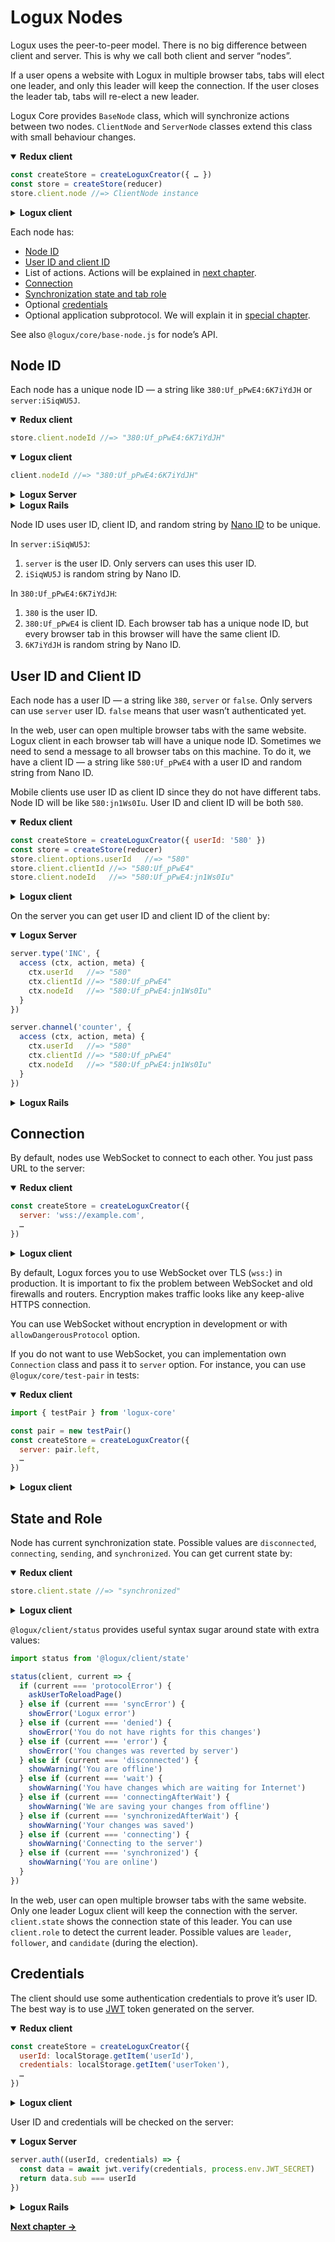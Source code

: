 # Logux Nodes

Logux uses the peer-to-peer model. There is no big difference between client and server. This is why we call both client and server “nodes”.

If a user opens a website with Logux in multiple browser tabs, tabs will elect one leader, and only this leader will keep the connection. If the user closes the leader tab, tabs will re-elect a new leader.

Logux Core provides `BaseNode` class, which will synchronize actions between two nodes. `ClientNode` and `ServerNode` classes extend this class with small behaviour changes.

<details open><summary><b>Redux client</b></summary>

```js
const createStore = createLoguxCreator({ … })
const store = createStore(reducer)
store.client.node //=> ClientNode instance
```

</details>
<details><summary><b>Logux client</b></summary>

```js
const client = new CrossTabClient({ … })
client.node //=> ClientNode instance
```

</details>

Each node has:

* [Node ID](#node-id)
* [User ID and client ID](#user-id-and-client-id)
* List of actions. Actions will be explained in [next chapter].
* [Connection](#connection)
* [Synchronization state and tab role](#state-and-role)
* Optional [credentials](#credentials)
* Optional application subprotocol. We will explain it in [special chapter].

See also `@logux/core/base-node.js` for node’s API.

[special chapter]: ./6-subprotocol.md
[next chapter]: ./2-action.md


## Node ID

Each node has a unique node ID — a string like `380:Uf_pPwE4:6K7iYdJH` or `server:iSiqWU5J`.

<details open><summary><b>Redux client</b></summary>

```js
store.client.nodeId //=> "380:Uf_pPwE4:6K7iYdJH"
```

</details>
<details open><summary><b>Logux client</b></summary>

```js
client.nodeId //=> "380:Uf_pPwE4:6K7iYdJH"
```

</details>
<details><summary><b>Logux Server</b></summary>

```js
server.nodeId //=> "server:iSiqWU5J"
```

</details>
<details><summary><b>Logux Rails</b></summary>

```ruby
Logux::Node.instance.node_id #=> "server:iSiqWU5J"
```

</details>

Node ID uses user ID, client ID, and random string by [Nano ID] to be unique.

In `server:iSiqWU5J`:

1. `server` is the user ID. Only servers can uses this user ID.
2. `iSiqWU5J` is random string by Nano ID.

In `380:Uf_pPwE4:6K7iYdJH`:

1. `380` is the user ID.
2. `380:Uf_pPwE4` is client ID. Each browser tab has a unique node ID, but every browser tab in this browser will have the same client ID.
3. `6K7iYdJH` is random string by Nano ID.

[Nano ID]: https://github.com/ai/nanoid/


## User ID and Client ID

Each node has a user ID — a string like `380`, `server` or `false`. Only servers can use `server` user ID. `false` means that user wasn’t authenticated yet.

In the web, user can open multiple browser tabs with the same website. Logux client in each browser tab will have a unique node ID. Sometimes we need to send a message to all browser tabs on this machine. To do it, we have a client ID — a string like `580:Uf_pPwE4` with a user ID and random string from Nano ID.

Mobile clients use user ID as client ID since they do not have different tabs. Node ID will be like `580:jn1Ws0Iu`. User ID and client ID will be both `580`.

<details open><summary><b>Redux client</b></summary>

```js
const createStore = createLoguxCreator({ userId: '580' })
const store = createStore(reducer)
store.client.options.userId   //=> "580"
store.client.clientId //=> "580:Uf_pPwE4"
store.client.nodeId   //=> "580:Uf_pPwE4:jn1Ws0Iu"
```

</details>
<details><summary><b>Logux client</b></summary>

```js
const client = new CrossTabClient({ userId: '580', … })
client.options.userId   //=> "580"
client.clientId //=> "580:Uf_pPwE4"
client.nodeId   //=> "580:Uf_pPwE4:jn1Ws0Iu"
```

</details>

On the server you can get user ID and client ID of the client by:

<details open><summary><b>Logux Server</b></summary>

```js
server.type('INC', {
  access (ctx, action, meta) {
    ctx.userId   //=> "580"
    ctx.clientId //=> "580:Uf_pPwE4"
    ctx.nodeId   //=> "580:Uf_pPwE4:jn1Ws0Iu"
  }
})

server.channel('counter', {
  access (ctx, action, meta) {
    ctx.userId   //=> "580"
    ctx.clientId //=> "580:Uf_pPwE4"
    ctx.nodeId   //=> "580:Uf_pPwE4:jn1Ws0Iu"
  }
})
```

</details>
<details><summary><b>Logux Rails</b></summary>

```ruby
module Actions
  class Inc < Actions::Base
    def inc
      user_id   #=> "580"
      client_id #=> "580:Uf_pPwE4"
      node_id   #=> "580:Uf_pPwE4:jn1Ws0Iu"
    end
  end
end
```

</details>


## Connection

By default, nodes use WebSocket to connect to each other. You just pass URL to the server:

<details open><summary><b>Redux client</b></summary>

```js
const createStore = createLoguxCreator({
  server: 'wss://example.com',
  …
})
```

</details>
<details><summary><b>Logux client</b></summary>

```js
const client = new CrossTabClient({
  server: 'wss://example.com',
  …
})
```

</details>

By default, Logux forces you to use WebSocket over TLS (`wss:`) in production. It is important to fix the problem between WebSocket and old firewalls and routers. Encryption makes traffic looks like any keep-alive HTTPS connection.

You can use WebSocket without encryption in development or with `allowDangerousProtocol` option.

If you do not want to use WebSocket, you can implementation own `Connection` class and pass it to `server` option. For instance, you can use `@logux/core/test-pair` in tests:

<details open><summary><b>Redux client</b></summary>

```js
import { testPair } from 'logux-core'

const pair = new testPair()
const createStore = createLoguxCreator({
  server: pair.left,
  …
})
```

</details>
<details><summary><b>Logux client</b></summary>

```js
import { testPair } from 'logux-core'

const pair = new testPair()
const client = new CrossTabClient({
  server: pair.left,
  …
})
```

</details>


## State and Role

Node has current synchronization state. Possible values are `disconnected`, `connecting`, `sending`, and `synchronized`. You can get current state by:

<details open><summary><b>Redux client</b></summary>

```js
store.client.state //=> "synchronized"
```

</details>
<details><summary><b>Logux client</b></summary>

```js
client.state //=> "synchronized"
```

</details>

`@logux/client/status` provides useful syntax sugar around state with extra values:

```js
import status from '@logux/client/state'

status(client, current => {
  if (current === 'protocolError') {
    askUserToReloadPage()
  } else if (current === 'syncError') {
    showError('Logux error')
  } else if (current === 'denied') {
    showError('You do not have rights for this changes')
  } else if (current === 'error') {
    showError('You changes was reverted by server')
  } else if (current === 'disconnected') {
    showWarning('You are offline')
  } else if (current === 'wait') {
    showWarning('You have changes which are waiting for Internet')
  } else if (current === 'connectingAfterWait') {
    showWarning('We are saving your changes from offline')
  } else if (current === 'synchronizedAfterWait') {
    showWarning('Your changes was saved')
  } else if (current === 'connecting') {
    showWarning('Connecting to the server')
  } else if (current === 'synchronized') {
    showWarning('You are online')
  }
})
```

In the web, user can open multiple browser tabs with the same website. Only one leader Logux client will keep the connection with the server. `client.state` shows the connection state of this leader. You can use `client.role` to detect the current leader. Possible values are `leader`, `follower`, and `candidate` (during the election).


## Credentials

The client should use some authentication credentials to prove it’s user ID. The best way is to use [JWT] token generated on the server.

<details open><summary><b>Redux client</b></summary>

```js
const createStore = createLoguxCreator({
  userId: localStorage.getItem('userId'),
  credentials: localStorage.getItem('userToken'),
  …
})
```

</details>
<details><summary><b>Logux client</b></summary>

```js
const client = new CrossTabClient({
  userId: localStorage.getItem('userId'),
  credentials: localStorage.getItem('userToken'),
  …
})
```

</details>

User ID and credentials will be checked on the server:

<details open><summary><b>Logux Server</b></summary>

```js
server.auth((userId, credentials) => {
  const data = await jwt.verify(credentials, process.env.JWT_SECRET)
  return data.sub === userId
})
```

</details>
<details><summary><b>Logux Rails</b></summary>

```ruby
config.auth_rule = lambda do |user_id, token|
  data = JWT.decode token, ENV['JWT_SECRET'], { algorithm: 'HS256' }
  data[0]['sub'] == user_id
end
```

</details>

[JWT]: https://jwt.io/introduction/

**[Next chapter →](./2-action.md)**
